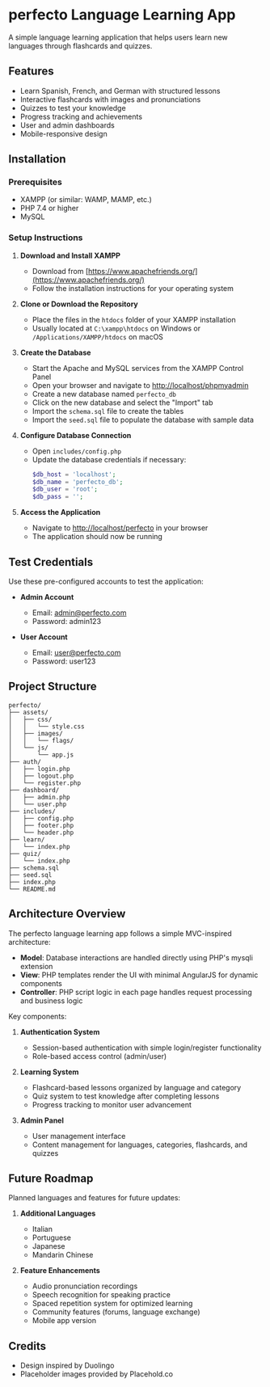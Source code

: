 # perfecto Language Learning App

A simple language learning application that helps users learn new languages through flashcards and quizzes.

## Features

- Learn Spanish, French, and German with structured lessons
- Interactive flashcards with images and pronunciations
- Quizzes to test your knowledge
- Progress tracking and achievements
- User and admin dashboards
- Mobile-responsive design

## Installation

### Prerequisites

- XAMPP (or similar: WAMP, MAMP, etc.)
- PHP 7.4 or higher
- MySQL

### Setup Instructions

1. **Download and Install XAMPP**
   - Download from [https://www.apachefriends.org/](https://www.apachefriends.org/)
   - Follow the installation instructions for your operating system

2. **Clone or Download the Repository**
   - Place the files in the `htdocs` folder of your XAMPP installation
   - Usually located at `C:\xampp\htdocs` on Windows or `/Applications/XAMPP/htdocs` on macOS

3. **Create the Database**
   - Start the Apache and MySQL services from the XAMPP Control Panel
   - Open your browser and navigate to [http://localhost/phpmyadmin](http://localhost/phpmyadmin)
   - Create a new database named `perfecto_db`
   - Click on the new database and select the "Import" tab
   - Import the `schema.sql` file to create the tables
   - Import the `seed.sql` file to populate the database with sample data

4. **Configure Database Connection**
   - Open `includes/config.php`
   - Update the database credentials if necessary:
     ```php
     $db_host = 'localhost';
     $db_name = 'perfecto_db';
     $db_user = 'root';
     $db_pass = '';
     ```

5. **Access the Application**
   - Navigate to [http://localhost/perfecto](http://localhost/perfecto) in your browser
   - The application should now be running

## Test Credentials

Use these pre-configured accounts to test the application:

- **Admin Account**
  - Email: admin@perfecto.com
  - Password: admin123

- **User Account**
  - Email: user@perfecto.com
  - Password: user123

## Project Structure

```
perfecto/
├── assets/
│   ├── css/
│   │   └── style.css
│   ├── images/
│   │   └── flags/
│   └── js/
│       └── app.js
├── auth/
│   ├── login.php
│   ├── logout.php
│   └── register.php
├── dashboard/
│   ├── admin.php
│   └── user.php
├── includes/
│   ├── config.php
│   ├── footer.php
│   └── header.php
├── learn/
│   └── index.php
├── quiz/
│   └── index.php
├── schema.sql
├── seed.sql
├── index.php
└── README.md
```

## Architecture Overview

The perfecto language learning app follows a simple MVC-inspired architecture:

- **Model**: Database interactions are handled directly using PHP's mysqli extension
- **View**: PHP templates render the UI with minimal AngularJS for dynamic components
- **Controller**: PHP script logic in each page handles request processing and business logic

Key components:

1. **Authentication System**
   - Session-based authentication with simple login/register functionality
   - Role-based access control (admin/user)

2. **Learning System**
   - Flashcard-based lessons organized by language and category
   - Quiz system to test knowledge after completing lessons
   - Progress tracking to monitor user advancement

3. **Admin Panel**
   - User management interface
   - Content management for languages, categories, flashcards, and quizzes

## Future Roadmap

Planned languages and features for future updates:

1. **Additional Languages**
   - Italian
   - Portuguese
   - Japanese
   - Mandarin Chinese

2. **Feature Enhancements**
   - Audio pronunciation recordings
   - Speech recognition for speaking practice
   - Spaced repetition system for optimized learning
   - Community features (forums, language exchange)
   - Mobile app version

## Credits

- Design inspired by Duolingo
- Placeholder images provided by Placehold.co